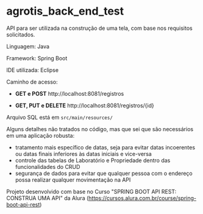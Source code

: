 # agrotis_back_end_test
API para ser utilizada na construção de uma tela, com base nos requisitos solicitados.

Linguagem: Java

Framework: Spring Boot

IDE utilizada: Eclipse

Caminho de acesso:
* **GET e POST**
http://localhost:8081/registros

* **GET, PUT e DELETE**
http://localhost:8081/registros/{id}


Arquivo SQL está em ```src/main/resources/```

Alguns detalhes não tratados no código, mas que sei que são necessários em uma aplicação robusta:

* tratamento mais específico de datas, seja para evitar datas incoerentes ou datas finais inferiores às datas iniciais e vice-versa
* controle das tabelas de Laboratório e Propriedade dentro das funcionalidades do CRUD
* segurança de dados para evitar que qualquer pessoa com o endereço possa realizar qualquer movimentação na API


Projeto desenvolvido com base no Curso "SPRING BOOT API REST: CONSTRUA UMA API" da Alura (https://cursos.alura.com.br/course/spring-boot-api-rest)
